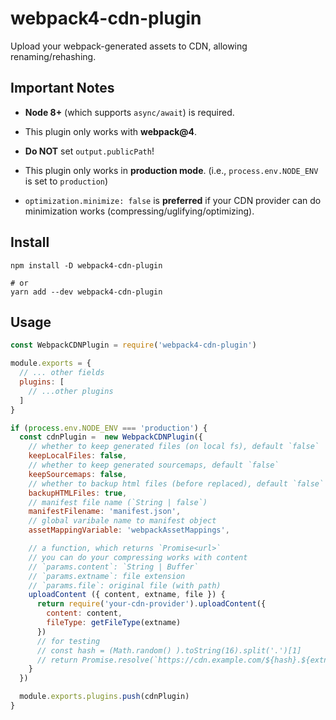 # webpack4-cdn-plugin

Upload your webpack-generated assets to CDN, allowing renaming/rehashing.

## Important Notes

- **Node 8+** (which supports `async/await`) is required.

- This plugin only works with **webpack@4**.

- **Do NOT** set `output.publicPath`!

- This plugin only works in **production mode**. (i.e., `process.env.NODE_ENV` is set to `production`)

-  `optimization.minimize: false` is **preferred** if your CDN provider can do minimization works (compressing/uglifying/optimizing).

## Install

```
npm install -D webpack4-cdn-plugin

# or
yarn add --dev webpack4-cdn-plugin
```

## Usage

```js
const WebpackCDNPlugin = require('webpack4-cdn-plugin')

module.exports = {
  // ... other fields
  plugins: [
    // ...other plugins
  ]
}

if (process.env.NODE_ENV === 'production') {
  const cdnPlugin =  new WebpackCDNPlugin({
    // whether to keep generated files (on local fs), default `false`
    keepLocalFiles: false,
    // whether to keep generated sourcemaps, default `false`
    keepSourcemaps: false,
    // whether to backup html files (before replaced), default `false`
    backupHTMLFiles: true,
    // manifest file name (`String | false`)
    manifestFilename: 'manifest.json',
    // global varibale name to manifest object
    assetMappingVariable: 'webpackAssetMappings',

    // a function, which returns `Promise<url>`
    // you can do your compressing works with content
    // `params.content`: `String | Buffer`
    // `params.extname`: file extension
    // `params.file`: original file (with path)
    uploadContent ({ content, extname, file }) {
      return require('your-cdn-provider').uploadContent({
        content: content,
        fileType: getFileType(extname)
      })
      // for testing
      // const hash = (Math.random() ).toString(16).split('.')[1]
      // return Promise.resolve(`https://cdn.example.com/${hash}.${extname}`)
    }
  })

  module.exports.plugins.push(cdnPlugin)
}
```
